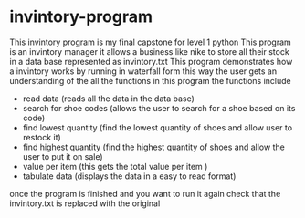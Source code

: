 # invintory-program
This invintory program is my final capstone for level 1 python 
This program is an invintory manager it allows a business like nike to store all their stock in a data base represented as invintory.txt 
This program demonstrates how a invintory works by running in waterfall form this way the user gets an understanding of the all the functions in this program
the functions include
- read data (reads all the data in the data base)
- search for shoe codes (allows the user to search for a shoe based on its code)
- find lowest quantity (find the lowest quantity of shoes and allow user to restock it)
- find highest quantity (find the highest quantity of shoes and allow the user to put it on sale)
- value per item (this gets the total value per item )
- tabulate data (displays the data in a easy to read format)

once the program is finished and you want to run it again check that the invintory.txt is replaced with the original
